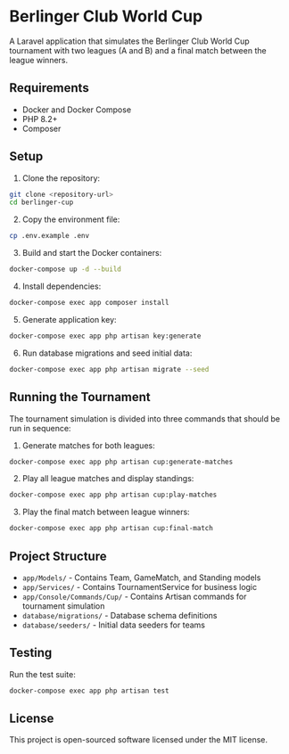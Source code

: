 # Berlinger Club World Cup

A Laravel application that simulates the Berlinger Club World Cup tournament with two leagues (A and B) and a final match between the league winners.

## Requirements

- Docker and Docker Compose
- PHP 8.2+
- Composer

## Setup

1. Clone the repository:
```bash
git clone <repository-url>
cd berlinger-cup
```

2. Copy the environment file:
```bash
cp .env.example .env
```

3. Build and start the Docker containers:
```bash
docker-compose up -d --build
```

4. Install dependencies:
```bash
docker-compose exec app composer install
```

5. Generate application key:
```bash
docker-compose exec app php artisan key:generate
```

6. Run database migrations and seed initial data:
```bash
docker-compose exec app php artisan migrate --seed
```

## Running the Tournament

The tournament simulation is divided into three commands that should be run in sequence:

1. Generate matches for both leagues:
```bash
docker-compose exec app php artisan cup:generate-matches
```

2. Play all league matches and display standings:
```bash
docker-compose exec app php artisan cup:play-matches
```

3. Play the final match between league winners:
```bash
docker-compose exec app php artisan cup:final-match
```

## Project Structure

- `app/Models/` - Contains Team, GameMatch, and Standing models
- `app/Services/` - Contains TournamentService for business logic
- `app/Console/Commands/Cup/` - Contains Artisan commands for tournament simulation
- `database/migrations/` - Database schema definitions
- `database/seeders/` - Initial data seeders for teams

## Testing

Run the test suite:
```bash
docker-compose exec app php artisan test
```

## License

This project is open-sourced software licensed under the MIT license.
